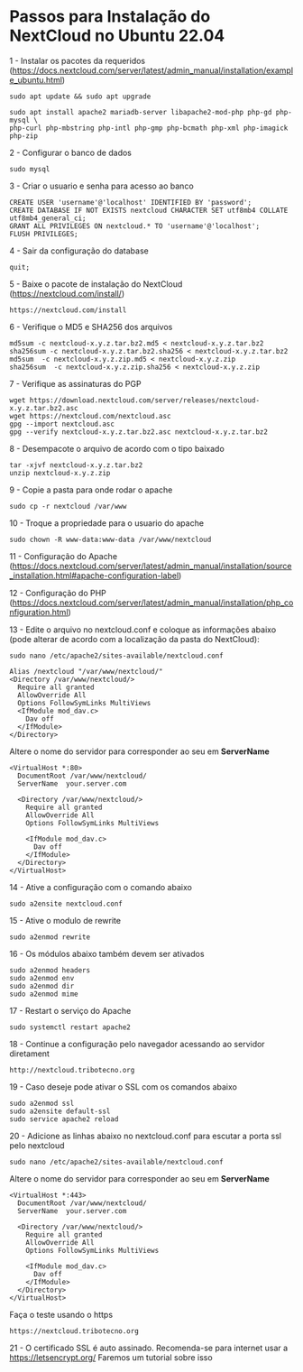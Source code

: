# Passos para Instalação do NextCloud no Ubuntu 22.04

1 - Instalar os pacotes da requeridos (https://docs.nextcloud.com/server/latest/admin_manual/installation/example_ubuntu.html)
```
sudo apt update && sudo apt upgrade
```
```
sudo apt install apache2 mariadb-server libapache2-mod-php php-gd php-mysql \
php-curl php-mbstring php-intl php-gmp php-bcmath php-xml php-imagick php-zip
```
2 - Configurar o banco de dados
```
sudo mysql
```
3 - Criar o usuario e senha para acesso ao banco
```
CREATE USER 'username'@'localhost' IDENTIFIED BY 'password';
CREATE DATABASE IF NOT EXISTS nextcloud CHARACTER SET utf8mb4 COLLATE utf8mb4_general_ci;
GRANT ALL PRIVILEGES ON nextcloud.* TO 'username'@'localhost';
FLUSH PRIVILEGES;
```
4 - Sair da configuração do database
```
quit;
```
5 - Baixe o pacote de instalação do NextCloud (https://nextcloud.com/install/)
```
https://nextcloud.com/install
```
6 - Verifique o MD5 e SHA256 dos arquivos
```
md5sum -c nextcloud-x.y.z.tar.bz2.md5 < nextcloud-x.y.z.tar.bz2
sha256sum -c nextcloud-x.y.z.tar.bz2.sha256 < nextcloud-x.y.z.tar.bz2
md5sum  -c nextcloud-x.y.z.zip.md5 < nextcloud-x.y.z.zip
sha256sum  -c nextcloud-x.y.z.zip.sha256 < nextcloud-x.y.z.zip
```
7 - Verifique as assinaturas do PGP
```
wget https://download.nextcloud.com/server/releases/nextcloud-x.y.z.tar.bz2.asc
wget https://nextcloud.com/nextcloud.asc
gpg --import nextcloud.asc
gpg --verify nextcloud-x.y.z.tar.bz2.asc nextcloud-x.y.z.tar.bz2
```
8 - Desempacote o arquivo de acordo com o tipo baixado
```
tar -xjvf nextcloud-x.y.z.tar.bz2
unzip nextcloud-x.y.z.zip
```
9 - Copie a pasta para onde rodar o apache
```
sudo cp -r nextcloud /var/www
```
10 - Troque a propriedade para o usuario do apache
```
sudo chown -R www-data:www-data /var/www/nextcloud
```
11 - Configuração do Apache (https://docs.nextcloud.com/server/latest/admin_manual/installation/source_installation.html#apache-configuration-label)

12 - Configuração do PHP (https://docs.nextcloud.com/server/latest/admin_manual/installation/php_configuration.html)

13 - Edite o arquivo no nextcloud.conf e coloque as informações abaixo (pode alterar de acordo com a localização da pasta do NextCloud):
```
sudo nano /etc/apache2/sites-available/nextcloud.conf
```
```
Alias /nextcloud "/var/www/nextcloud/"
<Directory /var/www/nextcloud/>
  Require all granted
  AllowOverride All
  Options FollowSymLinks MultiViews
  <IfModule mod_dav.c>
    Dav off
  </IfModule>
</Directory>
```
Altere o nome do servidor para corresponder ao seu em  **ServerName**
```
<VirtualHost *:80>
  DocumentRoot /var/www/nextcloud/
  ServerName  your.server.com

  <Directory /var/www/nextcloud/>
    Require all granted
    AllowOverride All
    Options FollowSymLinks MultiViews

    <IfModule mod_dav.c>
      Dav off
    </IfModule>
  </Directory>
</VirtualHost>
```
14 - Ative a configuração com o comando abaixo
```
sudo a2ensite nextcloud.conf
```
15 - Ative o modulo de rewrite
```
sudo a2enmod rewrite
```
16 - Os módulos abaixo também devem ser ativados
```
sudo a2enmod headers
sudo a2enmod env
sudo a2enmod dir
sudo a2enmod mime
```
17 - Restart o serviço do Apache
```
sudo systemctl restart apache2
```
18 - Continue a configuração pelo navegador acessando ao servidor diretament
```
http://nextcloud.tribotecno.org
```
19 - Caso deseje pode ativar o SSL com os comandos abaixo
```
sudo a2enmod ssl
sudo a2ensite default-ssl
sudo service apache2 reload
```
20 - Adicione as linhas abaixo no nextcloud.conf para escutar a porta ssl pelo nextcloud
```
sudo nano /etc/apache2/sites-available/nextcloud.conf
```
Altere o nome do servidor para corresponder ao seu em **ServerName**
```
<VirtualHost *:443>
  DocumentRoot /var/www/nextcloud/
  ServerName  your.server.com

  <Directory /var/www/nextcloud/>
    Require all granted
    AllowOverride All
    Options FollowSymLinks MultiViews

    <IfModule mod_dav.c>
      Dav off
    </IfModule>
  </Directory>
</VirtualHost>
```
Faça o teste usando o https
```
https://nextcloud.tribotecno.org
```
21 - O certificado SSL é auto assinado. Recomenda-se para internet usar a https://letsencrypt.org/ Faremos um tutorial sobre isso

